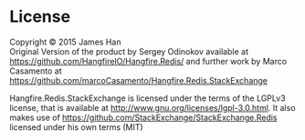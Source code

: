 License
========

Copyright © 2015 James Han  
Original Version of the product by Sergey Odinokov available at https://github.com/HangfireIO/Hangfire.Redis/ and further work by Marco Casamento at https://github.com/marcoCasamento/Hangfire.Redis.StackExchange

Hangfire.Redis.StackExchange is licensed under the terms of the LGPLv3 license, that is available at  http://www.gnu.org/licenses/lgpl-3.0.html.
It also makes use of https://github.com/StackExchange/StackExchange.Redis licensed under his own terms (MIT)
